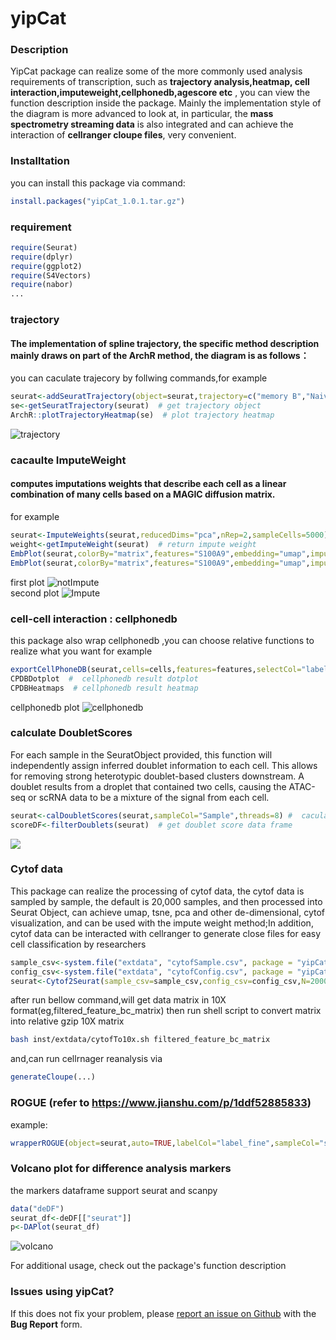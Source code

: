 # yipCat
### Description
YipCat package can realize some of the more commonly used analysis requirements of transcription, such as 
**trajectory analysis,heatmap, cell interaction,imputeweight,cellphonedb,agescore etc** , you can view the function description inside the package.
Mainly the implementation style of the diagram is more advanced to look at, in particular, the **mass spectrometry streaming data** is also integrated and 
can achieve the interaction of **cellranger cloupe files**, very convenient.

### Installtation
you can install this package via command:
```r
install.packages("yipCat_1.0.1.tar.gz")
```

### requirement
```r
require(Seurat)
require(dplyr)
require(ggplot2)
require(S4Vectors)
require(nabor)
...
```

### trajectory 
#### The implementation of spline trajectory, the specific method description mainly draws on part of the ArchR method, the diagram is as follows：
you can caculate trajecory by follwing commands,for example
```r
seurat<-addSeuratTrajectory(object=seurat,trajectory=c("memory B","Naive B","Plasma"),groupBy="label_fine",embedding="pca") # caculate trajecory
se<-getSeuratTrajectory(seurat)  # get trajectory object
ArchR::plotTrajectoryHeatmap(se)  # plot trajectory heatmap
```
![trajectory](inst/extdata/testTrajectoyHeatmap_page-0001.jpg)

### cacaulte ImputeWeight
#### computes imputations weights that describe each cell as a linear combination of many cells based on a MAGIC diffusion matrix.
for example 
```r
seurat<-ImputeWeights(seurat,reducedDims="pca",nRep=2,sampleCells=5000)  # caculate impute weight
weight<-getImputeWeight(seurat)  # return impute weight
EmbPlot(seurat,colorBy="matrix",features="S100A9",embedding="umap",imputeWeights=NULL)  # first plot
EmbPlot(seurat,colorBy="matrix",features="S100A9",embedding="umap",imputeWeights=weight)  # second plot
```
first plot  ![notImpute](inst/extdata/notImpute-S100A9_page-0001.jpg)  
second plot ![Impute](inst/extdata/impute-S100A9_page-0001.jpg) 


### cell-cell interaction  : cellphonedb
this package also wrap cellphonedb ,you can choose relative functions to realize what you want
for example
```r
exportCellPhoneDB(seurat,cells=cells,features=features,selectCol="label_fine",runCPDB=TRUE)  # selectCol : which column to caculate cell-cell interaction,runCPDB=TRUE,run cellphonedb backgroup
CPDBDotplot  #  cellphonedb result dotplot
CPDBHeatmaps  # cellphonedb result heatmap
```
cellphonedb plot ![cellphonedb](inst/extdata/cpbdDotplot_page-0001.jpg)

### calculate DoubletScores
For each sample in the SeuratObject provided, this function will independently assign inferred doublet information to each cell.
This allows for removing strong heterotypic doublet-based clusters downstream. A doublet results from a droplet that contained two cells, causing the ATAC-seq or scRNA data to be a mixture of the signal from each cell.
```r
seurat<-calDoubletScores(seurat,sampleCol="Sample",threads=8) #  caculate doublet score
scoreDF<-filterDoublets(seurat)  # get doublet score data frame
```
![](inst/extdata/doublet.jpg)

### Cytof data 
This package can realize the processing of cytof data, the cytof data is sampled by sample, the default is 20,000 samples,
and then processed into Seurat Object, can achieve umap, tsne, pca and other de-dimensional, cytof visualization, 
and can be used with the impute weight method;In addition, cytof data can be interacted with cellranger to generate close files for easy cell classification by researchers
```r
sample_csv<-system.file("extdata", "cytofSample.csv", package = "yipCat")
config_csv<-system.file("extdata", "cytofConfig.csv", package = "yipCat")
seurat<-Cytof2Seurat(sample_csv=sample_csv,config_csv=config_csv,N=20000,path2barcode10X="3M-february-2018.txt")
```

after run bellow command,will get data matrix in 10X format(eg,filtered_feature_bc_matrix)
then run shell script to convert matrix into relative gzip 10X matrix
```bash
bash inst/extdata/cytofTo10x.sh filtered_feature_bc_matrix
```
and,can run cellrnager reanalysis via
```r
generateCloupe(...)
```

###  ROGUE (refer to https://www.jianshu.com/p/1ddf52885833)
example:
```r
wrapperROGUE(object=seurat,auto=TRUE,labelCol="label_fine",sampleCol="sample_id")
```

### Volcano plot for difference analysis markers
the markers dataframe support seurat and scanpy
```r
data("deDF")
seurat_df<-deDF[["seurat"]]
p<-DAPlot(seurat_df)
```
![volcano](inst/extdata/volcano.png)

For additional usage, check out the package's function description
### Issues using yipCat?
If this does not fix your problem, please [report an issue on Github](https://github.com/RyanYip-Kat/yipCat/issues) with the __Bug Report__ form.
